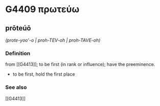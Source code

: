 # G4409 πρωτεύω

## prōteúō

_(prote-yoo'-o | proh-TEV-oh | proh-TAVE-oh)_

### Definition

from [[G4413]]; to be first (in rank or influence); have the preeminence.

- to be first, hold the first place

### See also

[[G4413]]


